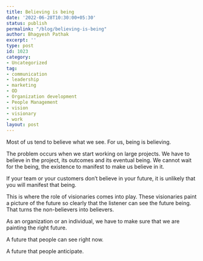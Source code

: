 ```yaml
---
title: Believing is being
date: '2022-06-28T10:30:00+05:30'
status: publish
permalink: "/blog/believing-is-being"
author: Bhagyesh Pathak
excerpt: ''
type: post
id: 1023
category:
- Uncategorized
tag:
- communication
- leadership
- marketing
- OD
- Organization development
- People Management
- vision
- visionary
- work
layout: post
---
```


Most of us tend to believe what we see. For us, being is believing.

The problem occurs when we start working on large projects. We have to believe in the project, its outcomes and its eventual being. We cannot wait for the being, the existence to manifest to make us believe in it.

If your team or your customers don’t believe in your future, it is unlikely that you will manifest that being.

This is where the role of visionaries comes into play. These visionaries paint a picture of the future so clearly that the listener can see the future being. That turns the non-believers into believers.

As an organization or an individual, we have to make sure that we are painting the right future.

A future that people can see right now.

A future that people anticipate.